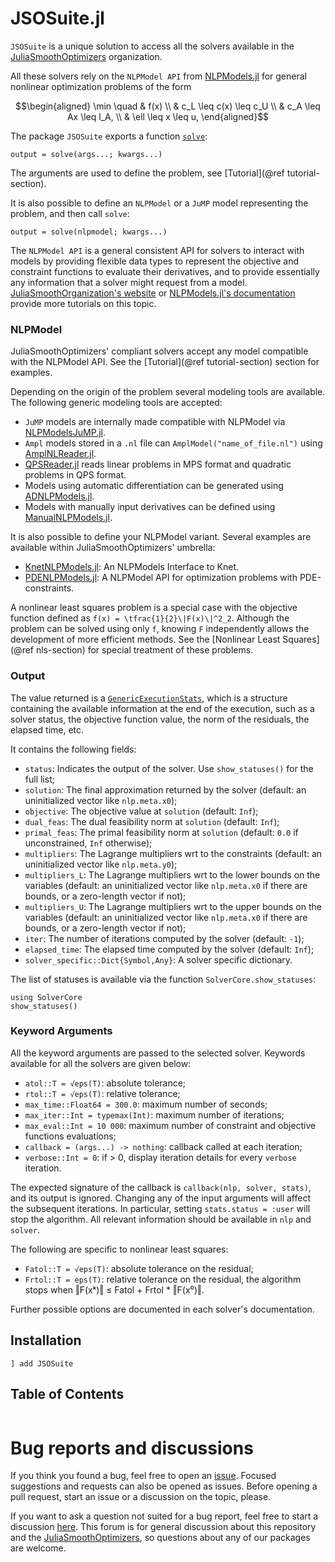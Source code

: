 # JSOSuite.jl

`JSOSuite` is a unique solution to access all the solvers available in the [JuliaSmoothOptimizers](https://github.com/JuliaSmoothOptimizers) organization.

All these solvers rely on the `NLPModel API` from [NLPModels.jl](https://github.com/JuliaSmoothOptimizers/NLPModels.jl) for general nonlinear optimization problems of the form

```math
\begin{aligned}
\min \quad & f(x) \\
& c_L \leq c(x) \leq c_U \\
& c_A \leq Ax \leq l_A, \\
& \ell \leq x \leq u,
\end{aligned}
```

The package `JSOSuite` exports a function [`solve`](@ref): 
```
output = solve(args...; kwargs...)
```
The arguments are used to define the problem, see [Tutorial](@ref tutorial-section).

It is also possible to define an `NLPModel` or a `JuMP` model representing the problem, and then call `solve`:
```
output = solve(nlpmodel; kwargs...)
```

The `NLPModel API` is a general consistent API for solvers to interact with models by providing flexible data types to represent the objective and constraint functions to evaluate their derivatives, and to provide essentially any information that a solver might request from a model. [JuliaSmoothOrganization's website](https://juliasmoothoptimizers.github.io) or [NLPModels.jl's documentation](https://juliasmoothoptimizers.github.io/NLPModels.jl/dev/) provide more tutorials on this topic.

### NLPModel

JuliaSmoothOptimizers' compliant solvers accept any model compatible with the NLPModel API. See the [Tutorial](@ref tutorial-section) section for examples.

Depending on the origin of the problem several modeling tools are available. The following generic modeling tools are accepted:
- `JuMP` models are internally made compatible with NLPModel via [NLPModelsJuMP.jl](https://github.com/JuliaSmoothOptimizers/NLPModelsJuMP.jl).
- `Ampl` models stored in a `.nl` file can `AmplModel("name_of_file.nl")` using [AmplNLReader.jl](https://github.com/JuliaSmoothOptimizers/AmplNLReader.jl).
- [QPSReader.jl](https://github.com/JuliaSmoothOptimizers/QPSReader.jl) reads linear problems in MPS format and quadratic problems in QPS format.
- Models using automatic differentiation can be generated using [ADNLPModels.jl](https://github.com/JuliaSmoothOptimizers/ADNLPModels.jl).
- Models with manually input derivatives can be defined using [ManualNLPModels.jl](https://github.com/JuliaSmoothOptimizers/ManualNLPModels.jl).

It is also possible to define your NLPModel variant. Several examples are available within JuliaSmoothOptimizers' umbrella:
- [KnetNLPModels.jl](https://github.com/JuliaSmoothOptimizers/KnetNLPModels.jl): An NLPModels Interface to Knet.
- [PDENLPModels.jl](https://github.com/JuliaSmoothOptimizers/PDENLPModels.jl): A NLPModel API for optimization problems with PDE-constraints.

A nonlinear least squares problem is a special case with the objective function defined as  ``f(x) = \tfrac{1}{2}\|F(x)\|^2_2``.
Although the problem can be solved using only  ``f``, knowing  ``F`` independently allows the development of more efficient methods.
See the [Nonlinear Least Squares](@ref nls-section) for special treatment of these problems.

### Output

The value returned is a [`GenericExecutionStats`](https://juliasmoothoptimizers.github.io/SolverCore.jl/dev/reference/#SolverCore.GenericExecutionStats), which is a structure containing the available information at the end of the execution, such as a solver status, the objective function value, the norm of the residuals, the elapsed time, etc.

It contains the following fields:
- `status`: Indicates the output of the solver. Use `show_statuses()` for the full list;
- `solution`: The final approximation returned by the solver (default: an uninitialized vector like `nlp.meta.x0`);
- `objective`: The objective value at `solution` (default: `Inf`);
- `dual_feas`: The dual feasibility norm at `solution` (default: `Inf`);
- `primal_feas`: The primal feasibility norm at `solution` (default: `0.0` if unconstrained, `Inf` otherwise);
- `multipliers`: The Lagrange multipliers wrt to the constraints (default: an uninitialized vector like `nlp.meta.y0`);
- `multipliers_L`: The Lagrange multipliers wrt to the lower bounds on the variables (default: an uninitialized vector like `nlp.meta.x0` if there are bounds, or a zero-length vector if not);
- `multipliers_U`: The Lagrange multipliers wrt to the upper bounds on the variables (default: an uninitialized vector like `nlp.meta.x0` if there are bounds, or a zero-length vector if not);
- `iter`: The number of iterations computed by the solver (default: `-1`);
- `elapsed_time`: The elapsed time computed by the solver (default: `Inf`);
- `solver_specific::Dict{Symbol,Any}`: A solver specific dictionary.

The list of statuses is available via the function `SolverCore.show_statuses`:
```@example
using SolverCore
show_statuses()
```

### Keyword Arguments

All the keyword arguments are passed to the selected solver.
Keywords available for all the solvers are given below:

- `atol::T = √eps(T)`: absolute tolerance;
- `rtol::T = √eps(T)`: relative tolerance;
- `max_time::Float64 = 300.0`: maximum number of seconds;
- `max_iter::Int = typemax(Int)`: maximum number of iterations;
- `max_eval::Int = 10 000`: maximum number of constraint and objective functions evaluations;
- `callback = (args...) -> nothing`: callback called at each iteration;
- `verbose::Int = 0`: if > 0, display iteration details for every `verbose` iteration.

The expected signature of the callback is `callback(nlp, solver, stats)`, and its output is ignored.
Changing any of the input arguments will affect the subsequent iterations.
In particular, setting `stats.status = :user` will stop the algorithm.
All relevant information should be available in `nlp` and `solver`.

The following are specific to nonlinear least squares:

- `Fatol::T = √eps(T)`: absolute tolerance on the residual;
- `Frtol::T = eps(T)`: relative tolerance on the residual, the algorithm stops when ‖F(xᵏ)‖ ≤ Fatol + Frtol * ‖F(x⁰)‖.

Further possible options are documented in each solver's documentation.

## Installation

```
] add JSOSuite
```

## Table of Contents

```@contents
```

# Bug reports and discussions

If you think you found a bug, feel free to open an [issue](https://github.com/JuliaSmoothOptimizers/JSOSuite.jl/issues).
Focused suggestions and requests can also be opened as issues. Before opening a pull request, start an issue or a discussion on the topic, please.

If you want to ask a question not suited for a bug report, feel free to start a discussion [here](https://github.com/JuliaSmoothOptimizers/Organization/discussions). This forum is for general discussion about this repository and the [JuliaSmoothOptimizers](https://github.com/JuliaSmoothOptimizers), so questions about any of our packages are welcome.
